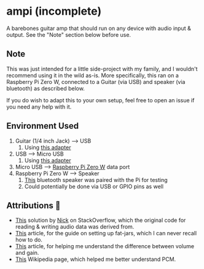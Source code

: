 # ampi (incomplete)

A barebones guitar amp that should run on any device with audio input & output. See the "Note" section below before use.

## Note

This was just intended for a little side-project with my family, and I wouldn't recommend using it in the wild as-is. More specifically, this ran on a Raspberry Pi Zero W, connected to a Guitar (via USB) and speaker (via bluetooth) as described below.

If you do wish to adapt this to your own setup, feel free to open an issue if you need any help with it.

## Environment Used

1. Guitar (1/4 inch Jack) --> USB
   1. Using [this adapter][product-1]
2. USB --> Micro USB
   1. Using [this adapter][product-2]
3. Micro USB --> [Raspberry Pi Zero W][product-3] data port
4. Raspberry Pi Zero W --> Speaker
   1. [This][product-4] bluetooth speaker was paired with the Pi for testing
   2. Could potentially be done via USB or GPIO pins as well

[product-1]: https://amzn.com/dp/B08GLRPXCJ

[product-2]: https://amzn.com/dp/B00N9S9Z0G

[product-3]: https://raspberrypi.com/products/raspberry-pi-zero-w

[product-4]: https://alteclansing.com/product/jacket-h20-2

## Attributions 💞

- [This][post-1] solution by [Nick][user-1] on StackOverflow, which the original code for reading &
  writing audio data was derived from.
- [This][post-2] article, for the guide on setting up fat-jars, which I can never recall how to do.
- [This][post-3] article, for helping me understand the difference between volume and gain.
- [This][post-4] Wikipedia page, which helped me better understand PCM.

[post-1]: https://stackoverflow.com/a/25813398/17453120

[user-1]: https://stackoverflow.com/u/1076471

[post-2]: https://www.baeldung.com/kotlin/gradle-executable-jar

[post-3]: https://www.musicianonamission.com/gain-vs-volume

[post-4]: https://en.wikipedia.org/wiki/Pulse-code_modulation
